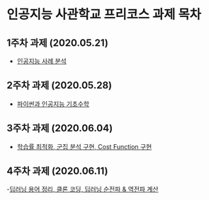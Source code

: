 # 인공지능 사관학교 프리코스 과제 목차

## 1주차 과제 (2020.05.21)

- [인공지능 사례 분석](https://github.com/wjdwlsdn1216/wjd-wls-dn/blob/master/1%EC%A3%BC%EC%B0%A8%EA%B3%BC%EC%A0%9C.ipynb)

## 2주차 과제 (2020.05.28)

- [파이썬과 인공지능 기초수학](https://github.com/wjdwlsdn1216/wjd-wls-dn/blob/master/2%EC%A3%BC%EC%B0%A8%EA%B3%BC%EC%A0%9C.ipynb)

## 3주차 과제 (2020.06.04)

- [학습률 최적화, 군집 분석 구현, Cost Function 구현](https://github.com/wjdwlsdn1216/wjd-wls-dn/blob/master/3%EC%A3%BC%EC%B0%A8%EA%B3%BC%EC%A0%9C.ipynb)

## 4주차 과제 (2020.06.11)

-[딥러닝 용어 정리, 클론 코딩, 딥러닝 순전파 & 역전파 계산]()

